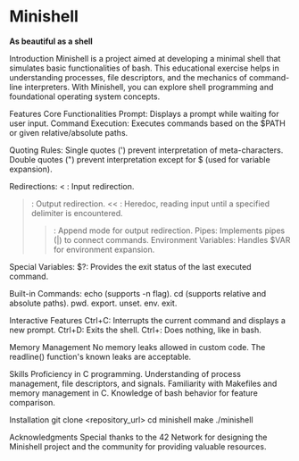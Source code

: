 # Minishell
**As beautiful as a shell**

Introduction
Minishell is a project aimed at developing a minimal shell that simulates basic functionalities of bash. This educational exercise helps in understanding processes, file descriptors, and the mechanics of command-line interpreters. With Minishell, you can explore shell programming and foundational operating system concepts.

Features
Core Functionalities
Prompt: Displays a prompt while waiting for user input.
Command Execution: Executes commands based on the $PATH or given relative/absolute paths.

Quoting Rules:
Single quotes (') prevent interpretation of meta-characters.
Double quotes (") prevent interpretation except for $ (used for variable expansion).

Redirections:
< : Input redirection.
> : Output redirection.
<< : Heredoc, reading input until a specified delimiter is encountered.
>> : Append mode for output redirection.
Pipes: Implements pipes (|) to connect commands.
Environment Variables: Handles $VAR for environment expansion.

Special Variables:
$?: Provides the exit status of the last executed command.

Built-in Commands:
echo (supports -n flag).
cd (supports relative and absolute paths).
pwd.
export.
unset.
env.
exit.

Interactive Features
Ctrl+C: Interrupts the current command and displays a new prompt.
Ctrl+D: Exits the shell.
Ctrl+\: Does nothing, like in bash.

Memory Management
No memory leaks allowed in custom code.
The readline() function's known leaks are acceptable.

Skills
Proficiency in C programming.
Understanding of process management, file descriptors, and signals.
Familiarity with Makefiles and memory management in C.
Knowledge of bash behavior for feature comparison.

Installation
git clone <repository_url>
cd minishell
make
./minishell

Acknowledgments
Special thanks to the 42 Network for designing the Minishell project and the community for providing valuable resources.

